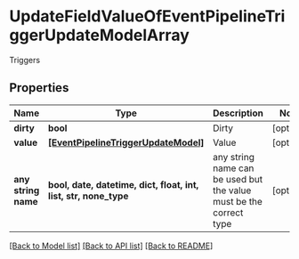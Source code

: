 # UpdateFieldValueOfEventPipelineTriggerUpdateModelArray

Triggers

## Properties
Name | Type | Description | Notes
------------ | ------------- | ------------- | -------------
**dirty** | **bool** | Dirty | [optional] 
**value** | [**[EventPipelineTriggerUpdateModel]**](EventPipelineTriggerUpdateModel.md) | Value | [optional] 
**any string name** | **bool, date, datetime, dict, float, int, list, str, none_type** | any string name can be used but the value must be the correct type | [optional]

[[Back to Model list]](../README.md#documentation-for-models) [[Back to API list]](../README.md#documentation-for-api-endpoints) [[Back to README]](../README.md)


